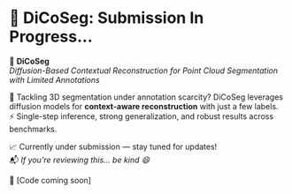 # 🚧 DiCoSeg: Submission In Progress...

🎯 **DiCoSeg**  
*Diffusion-Based Contextual Reconstruction for Point Cloud Segmentation with Limited Annotations*

🔬 Tackling 3D segmentation under annotation scarcity? DiCoSeg leverages diffusion models for **context-aware reconstruction** with just a few labels.  
⚡️ Single-step inference, strong generalization, and robust results across benchmarks.

📈 Currently under submission — stay tuned for updates!  
📬 *If you're reviewing this... be kind 😄*

📎 [Code coming soon]

